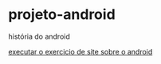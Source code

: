 # projeto-android
história do android

<a href="http://https://luizacaceres.github.io/projeto-android/index.html.html">
 executar o exercicio de site sobre o android